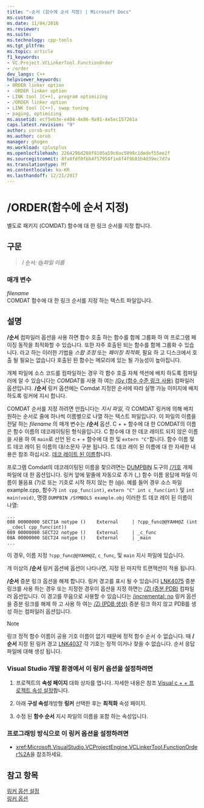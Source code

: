 ```yaml
---
title: "-순서 (함수에 순서 지정) | Microsoft Docs"
ms.custom: 
ms.date: 11/04/2016
ms.reviewer: 
ms.suite: 
ms.technology: cpp-tools
ms.tgt_pltfrm: 
ms.topic: article
f1_keywords:
- VC.Project.VCLinkerTool.FunctionOrder
- /order
dev_langs: C++
helpviewer_keywords:
- ORDER linker option
- -ORDER linker option
- LINK tool [C++], program optimizing
- /ORDER linker option
- LINK tool [C++], swap tuning
- paging, optimizing
ms.assetid: ecf5eb3e-e404-4e86-9a91-4e5ec157261a
caps.latest.revision: "9"
author: corob-msft
ms.author: corob
manager: ghogen
ms.workload: cplusplus
ms.openlocfilehash: 2264296d288f9105a59c0ac5099c1dedef55ee2f
ms.sourcegitcommit: 8fa8fdf0fbb4f57950f1e8f4f9b81b4d39ec7d7a
ms.translationtype: MT
ms.contentlocale: ko-KR
ms.lasthandoff: 12/21/2017
---
```

# <a name="order-put-functions-in-order"></a>/ORDER(함수에 순서 지정)

별도로 패키지 (COMDAT) 함수에 대 한 링크 순서를 지정 합니다.

## <a name="syntax"></a>구문

>/ 순서: @*파일 이름*

### <a name="parameters"></a>매개 변수

*filename*  
COMDAT 함수에 대 한 링크 순서를 지정 하는 텍스트 파일입니다.

## <a name="remarks"></a>설명

**/순서** 컴파일러 옵션을 사용 하면 함수 호출 하는 함수를 함께 그룹화 하 여 프로그램 페이징 동작을 최적화할 수 있습니다. 또한 자주 호출된 되는 함수를 함께 그룹화 수 있습니다. 라고 하는 이러한 기법을 *스왑 조정* 또는 *페이징 최적화*, 필요 하 고 디스크에서 호출 될 필요는 없습니다 호출된 된 함수는 메모리에 있는 될 가능성이 높아집니다.

개체 파일에 소스 코드를 컴파일하는 경우 각 함수 호출 자체 섹션에 배치 하도록 컴파일러에 알 수 있습니다는 *COMDAT*를 사용 하 여는 [/Gy (함수 수준 링크 사용)](../../build/reference/gy-enable-function-level-linking.md) 컴파일러 옵션입니다. **/순서** 링커 옵션에는 Comdat 지정한 순서에 따라 실행 가능 이미지에 배치 하도록 링커에 지시 합니다.

COMDAT 순서를 지정 하려면 만듭니다는 *지시 파일*, 각 COMDAT 링커에 의해 배치 원하는 순서로 줄에 하나씩 이름별으로 나열 하는 텍스트 파일입니다. 이 파일의 이름을 전달 하는 *filename* 의 매개 변수는 **/순서** 옵션. C + + 함수에 대 한 COMDAT의 이름은 함수 이름의 데코레이팅된 형식을입니다. C 함수에 대 한 데코 레이트 되지 않은 이름을 사용 하 여 `main`로 선언 된 c + + 함수에 대 한 및 `extern "C"`합니다. 함수 이름 및 트 데코 레이 된 이름의 대/소문자 구분 됩니다. 트 데코 레이 된 이름에 대 한 자세한 내용은 참조 하십시오. [데코 레이트 된 이름](../../build/reference/decorated-names.md)합니다. 

프로그램 Comdat의 데코레이팅된 이름을 찾으려면는 [DUMPBIN](../../build/reference/dumpbin-reference.md) 도구의 [/기호](../../build/reference/symbols.md) 개체 파일에 대 한 옵션입니다. 링커 앞에 밑줄에 자동으로 추가 (\_) 함수 이름 응답에 파일 이름이 물음표 (?)로 또는 기호로 시작 하지 않는 한 (@). 예를 들어 경우 소스 파일 example.cpp, 함수가 `int cpp_func(int)`, `extern "C" int c_func(int)` 및 `int main(void)`, 명령 `DUMPBIN /SYMBOLS example.obj` 이러한 트 데코 레이 된 이름이 나열:

```Output
...
088 00000000 SECT1A notype ()    External     | ?cpp_func@@YAHH@Z (int __cdecl cpp_func(int))
089 00000000 SECT22 notype ()    External     | _c_func
08A 00000000 SECT24 notype ()    External     | _main
...
```

이 경우, 이름 지정 `?cpp_func@@YAHH@Z`, `c_func`, 및 `main` 지시 파일에 있습니다.

개 이상의 **/순서** 링커 옵션에 옵션이 나타나면, 지정 된 마지막 트랜잭션이 적용 됩니다.

**/순서** 증분 링크 옵션을 해제 합니다. 링커 경고를 표시 될 수 있습니다 [LNK4075](../../error-messages/tool-errors/linker-tools-warning-lnk4075.md) 증분 링크를 사용 하는 경우 또는 지정한 경우이 옵션을 지정 하면는 [/ZI (증분 PDB)](../../build/reference/z7-zi-zi-debug-information-format.md) 컴파일러 옵션입니다. 이 경고를 무음으로 사용할 수 있습니다는 [/incremental: no](../../build/reference/incremental-link-incrementally.md) 링커 옵션을 증분 링크를 해제 하 고 사용 하 여는 [/Zi (PDB 생성)](../../build/reference/z7-zi-zi-debug-information-format.md) 증분 링크 하지 않고 PDB를 생성 하는 컴파일러 옵션입니다.

> [!NOTE]
> 링크 정적 함수 이름이 공용 기호 이름이 없기 때문에 정적 함수 순서 수 없습니다. 때 **/순서** 지정 된 링커 경고 [LNK4037](../../error-messages/tool-errors/linker-tools-warning-lnk4037.md) 각 기호는 정적 이거나 찾을 수 없습니다. 순서 응답 파일에 대해 생성 됩니다.

### <a name="to-set-this-linker-option-in-the-visual-studio-development-environment"></a>Visual Studio 개발 환경에서 이 링커 옵션을 설정하려면

1. 프로젝트의 **속성 페이지** 대화 상자를 엽니다. 자세한 내용은 참조 [Visual c + + 프로젝트 속성 설정](../../ide/working-with-project-properties.md)합니다.  

1. 아래 **구성 속성**개방형 **링커** 선택한 후는 **최적화** 속성 페이지.

1. 수정 된 **함수 순서** 지시 파일의 이름을 포함 하는 속성입니다.

### <a name="to-set-this-linker-option-programmatically"></a>프로그래밍 방식으로 이 링커 옵션을 설정하려면

- <xref:Microsoft.VisualStudio.VCProjectEngine.VCLinkerTool.FunctionOrder%2A>을 참조하세요.

## <a name="see-also"></a>참고 항목

[링커 옵션 설정](../../build/reference/setting-linker-options.md)  
[링커 옵션](../../build/reference/linker-options.md)
